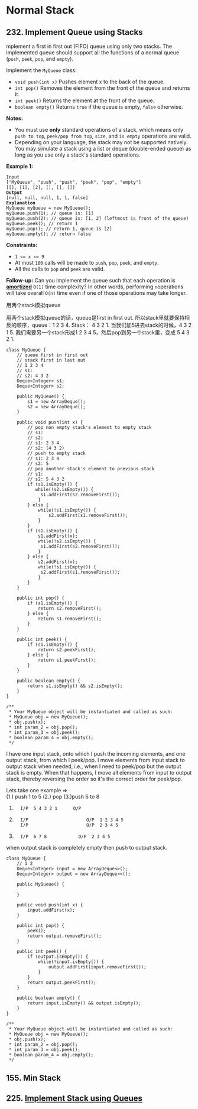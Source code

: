 # Normal Stack

## 232. Implement Queue using Stacks

mplement a first in first out (FIFO) queue using only two stacks. The implemented queue should support all the functions of a normal queue (`push`, `peek`, `pop`, and `empty`).

Implement the `MyQueue` class:

* `void push(int x)` Pushes element x to the back of the queue.
* `int pop()` Removes the element from the front of the queue and returns it.
* `int peek()` Returns the element at the front of the queue.
* `boolean empty()` Returns `true` if the queue is empty, `false` otherwise.

**Notes:**

* You must use **only** standard operations of a stack, which means only `push to top`, `peek/pop from top`, `size`, and `is empty` operations are valid.
* Depending on your language, the stack may not be supported natively. You may simulate a stack using a list or deque (double-ended queue) as long as you use only a stack's standard operations.

&#x20;

**Example 1:**

<pre><code>Input
["MyQueue", "push", "push", "peek", "pop", "empty"]
[[], [1], [2], [], [], []]
<strong>Output
</strong>[null, null, null, 1, 1, false]
<strong>Explanation
</strong>MyQueue myQueue = new MyQueue();
myQueue.push(1); // queue is: [1]
myQueue.push(2); // queue is: [1, 2] (leftmost is front of the queue)
myQueue.peek(); // return 1
myQueue.pop(); // return 1, queue is [2]
myQueue.empty(); // return false</code></pre>

&#x20;

**Constraints:**

* `1 <= x <= 9`
* At most `100` calls will be made to `push`, `pop`, `peek`, and `empty`.
* All the calls to `pop` and `peek` are valid.

**Follow-up:** Can you implement the queue such that each operation is [**amortized**](https://en.wikipedia.org/wiki/Amortized\_analysis) `O(1)` time complexity? In other words, performing `n`operations will take overall `O(n)` time even if one of those operations may take longer.

用两个stack模拟queue

用两个stack模拟queue的话，queue是first in first out. 所以stack里就要保持相反的顺序，queue：1 2 3 4. Stack： 4 3 2 1.  当我们加5进去stack的时候，4 3 2 1 5. 我们需要另一个stack形成1 2 3 4 5，然后pop到另一个stack里，变成 5 4 3 2 1.

```
class MyQueue {
    // queue first in first out
    // stack first in last out
    // 1 2 3 4 
    // s1: 
    // s2: 4 3 2 
    Deque<Integer> s1;
    Deque<Integer> s2;
    
    public MyQueue() {
        s1 = new ArrayDeque();
        s2 = new ArrayDeque();
    }
    
    public void push(int x) {
        // pop non empty stack's element to empty stack
        // s1:  
        // s2: 
        // s1: 2 3 4
        // s2: (4 3 2)
        // push to empty stack
        // s1: 2 3 4
        // s2: 5
        // pop another stack's element to previous stack
        // s1:
        // s2: 5 4 3 2
        if (s1.isEmpty()) {
           while(!s2.isEmpty()) {
             s1.addFirst(s2.removeFirst());
            } 
        } else {
            while(!s1.isEmpty()) {
                s2.addFirst(s1.removeFirst());
            }
        }
        if (s1.isEmpty()) {
            s1.addFirst(x);
            while(!s2.isEmpty()) {
             s1.addFirst(s2.removeFirst());
            } 
        } else {
            s2.addFirst(x);
            while(!s1.isEmpty()) {
             s2.addFirst(s1.removeFirst());
            } 
        }
    }
    
    public int pop() {
        if (s1.isEmpty()) {
            return s2.removeFirst();
        } else {
            return s1.removeFirst();
        }
    }
    
    public int peek() {
        if (s1.isEmpty()) {
            return s2.peekFirst();
        } else {
            return s1.peekFirst();
        }
    }
    
    public boolean empty() {
        return s1.isEmpty() && s2.isEmpty();
    }
}

/**
 * Your MyQueue object will be instantiated and called as such:
 * MyQueue obj = new MyQueue();
 * obj.push(x);
 * int param_2 = obj.pop();
 * int param_3 = obj.peek();
 * boolean param_4 = obj.empty();
 */
```

I have one input stack, onto which I push the incoming elements, and one output stack, from which I peek/pop. I move elements from input stack to output stack when needed, i.e., when I need to peek/pop but the output stack is empty. When that happens, I move all elements from input to output stack, thereby reversing the order so it's the correct order for peek/pop.

Lets take one example =>\
(1.) push 1 to 5 (2.) pop (3.)push 6 to 8

1. ```
     I/P  5 4 3 2 1      O/P 
   ```
2. ```
     I/P                      O/P  1 2 3 4 5 
     I/P                      O/P  2 3 4 5
   ```
3. ```
     I/P  6 7 8            O/P  2 3 4 5 
   ```

when output stack is completely empty then push to output stack.

```
class MyQueue {
    // 1 2 
    Deque<Integer> input = new ArrayDeque<>();
    Deque<Integer> output = new ArrayDeque<>();
    
    public MyQueue() {
        
    }
    
    public void push(int x) {
        input.addFirst(x);
    }
    
    public int pop() {
        peek();
        return output.removeFirst();
    }
    
    public int peek() {
        if (output.isEmpty()) {
            while(!input.isEmpty()) {
                output.addFirst(input.removeFirst());
            }
        }
        return output.peekFirst();
    }
    
    public boolean empty() {
        return input.isEmpty() && output.isEmpty();
    }
}

/**
 * Your MyQueue object will be instantiated and called as such:
 * MyQueue obj = new MyQueue();
 * obj.push(x);
 * int param_2 = obj.pop();
 * int param_3 = obj.peek();
 * boolean param_4 = obj.empty();
 */
```

## 155. Min Stack



## 225. [Implement Stack using Queues](https://leetcode.com/problems/implement-stack-using-queues)

